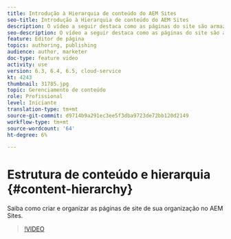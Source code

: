 ```yaml
---
title: Introdução à Hierarquia de conteúdo do AEM Sites
seo-title: Introdução à Hierarquia de conteúdo do AEM Sites
description: O vídeo a seguir destaca como as páginas do site são armazenadas no AEM para sua organização.
seo-description: O vídeo a seguir destaca como as páginas do site são armazenadas no AEM para sua organização.
feature: Editor de página
topics: authoring, publishing
audience: author, marketer
doc-type: feature video
activity: use
version: 6.3, 6.4, 6.5, cloud-service
kt: 4243
thumbnail: 31785.jpg
topic: Gerenciamento de conteúdo
role: Profissional
level: Iniciante
translation-type: tm+mt
source-git-commit: d9714b9a291ec3ee5f3dba9723de72bb120d2149
workflow-type: tm+mt
source-wordcount: '64'
ht-degree: 6%

---
```



# Estrutura de conteúdo e hierarquia {#content-hierarchy}

Saiba como criar e organizar as páginas de site de sua organização no AEM Sites.

>[!VIDEO](https://video.tv.adobe.com/v/31785?quality=12&learn=on)
